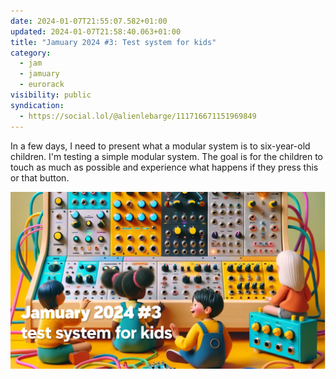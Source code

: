 ```yaml
---
date: 2024-01-07T21:55:07.582+01:00
updated: 2024-01-07T21:58:40.063+01:00
title: "Jamuary 2024 #3: Test system for kids"
category:
  - jam
  - jamuary
  - eurorack
visibility: public
syndication:
  - https://social.lol/@alienlebarge/111716671151969849
---
```


In a few days, I need to present what a modular system is to six-year-old children. I'm testing a simple modular system. The goal is for the children to touch as much as possible and experience what happens if they press this or that button.

![Test system for kids video thumbnail](video-thumbnail.png "[Test system for kids on Vimeo](https://vimeo.com/900602274)")

